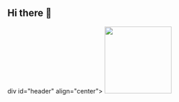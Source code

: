 ## Hi there 👋

div id="header" align="center">
  <img src="https://media.giphy.com/media/JIX9t2j0ZTN9S/giphy.gif?cid=790b7611lx6ki38mw2xfekx9gwbf0gfckr5ni7xihqz2zc3q&ep=v1_gifs_search&rid=giphy.gif&ct=g" width="150"/>
</div>

<!--
**NikitaUsin/NikitaUsin** is a ✨ _special_ ✨ repository because its `README.md` (this file) appears on your GitHub profile.

Here are some ideas to get you started:

- 🔭 I’m currently working on ...
- 🌱 I’m currently learning ...
- 👯 I’m looking to collaborate on ...
- 🤔 I’m looking for help with ...
- 💬 Ask me about ...
- 📫 How to reach me: ...
- 😄 Pronouns: ...
- ⚡ Fun fact: ...
-->
